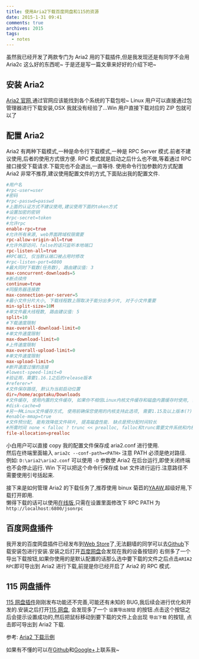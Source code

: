```yaml
---
title: 使用Aria2下载百度网盘和115的资源
date: 2015-1-31 09:41
comments: true
archives: 2015
tags:
  - notes
---
```


虽然我已经开发了两款专门为 Aria2 用的下载插件,但是我发现还是有同学不会用 Aria2c 这么好的东西呢~
于是还是写一篇文章来好好的介绍下吧~

## 安装 Aria2

[Aria2 官网](http://aria2.sourceforge.net/),通过官网应该能找到各个系统的下载包啦~
Linux 用户可以直接通过包管理器进行下载安装,OSX 我就没有经验了...Win 用户直接下载对应的 ZIP 包就可以了

## 配置 Aria2

Aria2 有两种下载模式,一种是命令行下载模式,一种是 RPC Server 模式.前者不建议使用,后者的使用方式很方便.
RPC 模式就是启动之后什么也不做,等着通过 RPC 接口接受下载请求.下载完也不会退出,一直等待.
使用命令行加参数的方式配置 Aria2 非常不推荐,建议使用配置文件的方式,下面贴出我的配置文件.

```conf
#用户名
#rpc-user=user
#密码
#rpc-passwd=passwd
#上面的认证方式不建议使用,建议使用下面的token方式
#设置加密的密钥
#rpc-secret=token
#允许rpc
enable-rpc=true
#允许所有来源, web界面跨域权限需要
rpc-allow-origin-all=true
#允许外部访问，false的话只监听本地端口
rpc-listen-all=true
#RPC端口, 仅当默认端口被占用时修改
#rpc-listen-port=6800
#最大同时下载数(任务数), 路由建议值: 3
max-concurrent-downloads=5
#断点续传
continue=true
#同服务器连接数
max-connection-per-server=5
#最小文件分片大小, 下载线程数上限取决于能分出多少片, 对于小文件重要
min-split-size=10M
#单文件最大线程数, 路由建议值: 5
split=10
#下载速度限制
max-overall-download-limit=0
#单文件速度限制
max-download-limit=0
#上传速度限制
max-overall-upload-limit=0
#单文件速度限制
max-upload-limit=0
#断开速度过慢的连接
#lowest-speed-limit=0
#验证用，需要1.16.1之后的release版本
#referer=*
#文件保存路径, 默认为当前启动位置
dir=/home/acgotaku/Downloads
#文件缓存, 使用内置的文件缓存, 如果你不相信Linux内核文件缓存和磁盘内置缓存时使用, 需要1.16及以上版本
#disk-cache=0
#另一种Linux文件缓存方式, 使用前确保您使用的内核支持此选项, 需要1.15及以上版本(?)
#enable-mmap=true
#文件预分配, 能有效降低文件碎片, 提高磁盘性能. 缺点是预分配时间较长
#所需时间 none < falloc ? trunc << prealloc, falloc和trunc需要文件系统和内核支持
file-allocation=prealloc
```

小白用户可以直接 copy 我的配置文件保存成 aria2.conf 进行使用.  
然后在终端里面输入 `aria2c --conf-path=<PATH>`
注意 PATH 必须是绝对路径.  
例如: `D:\aria2\aria2.conf` 可以使用 `-D` 参数使 Aria2 在后台运行,即使关闭终端也不会停止运行.
Win 下可以把这个命令行保存成 bat 文件进行运行.注意路径不需要使用引号括起来.

接下来是如何管理 Aria2 的下载任务了,推荐使用 binux 菊苣的[YAAW](http://binux.github.io/yaaw/),超级好用,下载打开即用.  
懒得下载的话可以使用[在线版](http://binux.github.io/yaaw/demo/),只需在设置里面修改下 RPC PATH 为 `http://localhost:6800/jsonrpc`

## 百度网盘插件

我开发的百度网盘插件已经发布到[Web Store](http://goo.gl/bPpaAS)了,无法翻墙的同学可以去[Github](https://github.com/acgotaku/BaiduExporter/releases)下载安装包进行安装.安装之后打开[百度网盘](http://pan.baidu.com/disk/home)会发现在我的设备按钮的
右侧多了一个导出下载按钮,如果你使用的是默认配置的话那么选中要下载的文件之后点击`ARIA2 RPC`即可导出到 Aria2 进行下载,前提是你已经开启了 Aria2 的 RPC 模式.

## 115 网盘插件

[115 网盘插件](https://chrome.google.com/webstore/detail/115exporter/ojafklbojgenkohhdgdjeaepnbjffdjf)刚刚发布功能还不完善,可能还有未知的 BUG,我后续会进行优化和开发的.安装之后打开[115 网盘](http://115.com/?mode=wangpan),
会发现多了一个 `设置导出按钮` 的按钮.点击这个按钮之后会提示设置成功的,然后把鼠标移动到要下载的文件上会出现 `导出下载` 的按钮,
点击即可导出到 Aria2 下载.

参考: [Aria2 下载示例](http://blog.binux.me/2012/12/aria2-examples/)

如果有不懂的可以在[Github](https://github.com/acgotaku)和[Google+](https://plus.google.com/u/0/+%E9%9B%AA%E6%9C%88%E7%A7%8B%E6%B0%B4%E9%85%B1/posts)上联系我~
